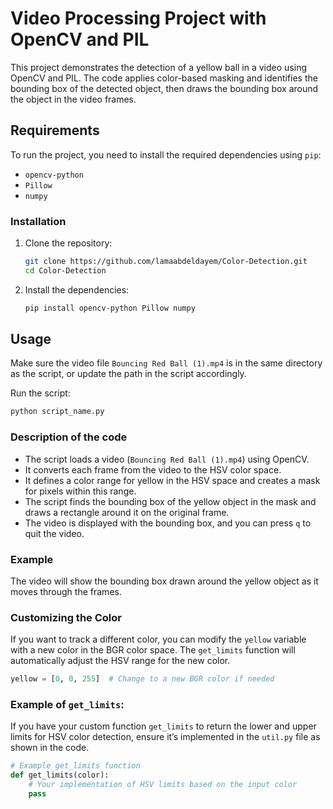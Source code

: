 
# Video Processing Project with OpenCV and PIL

This project demonstrates the detection of a yellow ball in a video using OpenCV and PIL. The code applies color-based masking and identifies the bounding box of the detected object, then draws the bounding box around the object in the video frames.

## Requirements

To run the project, you need to install the required dependencies using `pip`:

- `opencv-python`
- `Pillow`
- `numpy`

### Installation

1. Clone the repository:
   ```bash
   git clone https://github.com/lamaabdeldayem/Color-Detection.git
   cd Color-Detection
   ```

2. Install the dependencies:
   ```bash
   pip install opencv-python Pillow numpy
   ```

## Usage

Make sure the video file `Bouncing Red Ball (1).mp4` is in the same directory as the script, or update the path in the script accordingly.

Run the script:

```bash
python script_name.py
```

### Description of the code

- The script loads a video (`Bouncing Red Ball (1).mp4`) using OpenCV.
- It converts each frame from the video to the HSV color space.
- It defines a color range for yellow in the HSV space and creates a mask for pixels within this range.
- The script finds the bounding box of the yellow object in the mask and draws a rectangle around it on the original frame.
- The video is displayed with the bounding box, and you can press `q` to quit the video.

### Example

The video will show the bounding box drawn around the yellow object as it moves through the frames.

### Customizing the Color

If you want to track a different color, you can modify the `yellow` variable with a new color in the BGR color space. The `get_limits` function will automatically adjust the HSV range for the new color.

```python
yellow = [0, 0, 255]  # Change to a new BGR color if needed
```

### Example of `get_limits`:

If you have your custom function `get_limits` to return the lower and upper limits for HSV color detection, ensure it’s implemented in the `util.py` file as shown in the code.

```python
# Example get_limits function
def get_limits(color):
    # Your implementation of HSV limits based on the input color
    pass
```

